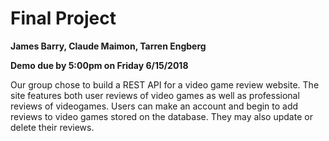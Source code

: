# Final Project

**James Barry, Claude Maimon, Tarren Engberg**

**Demo due by 5:00pm on Friday 6/15/2018**

Our group chose to build a REST API for a video game review website. The site features both user reviews of video games as well as professional reviews of videogames. Users can make an account and begin to add reviews to video games stored on the database. They may also update or delete their reviews.
